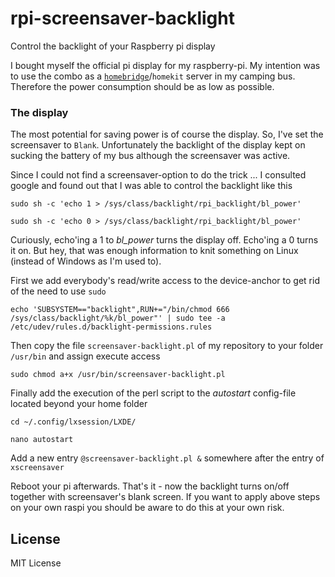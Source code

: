 # rpi-screensaver-backlight
Control the backlight of your Raspberry pi display

I bought myself the official pi display for my raspberry-pi. My intention was to use the combo as a [`homebridge`](https://github.com/nfarina/homebridge)/`homekit` server in my camping bus. Therefore the power consumption should be as low as possible.

### The display

The most potential for saving power is of course the display. So, I've set the screensaver to `Blank`. Unfortunately the backlight of the display kept on sucking the battery of my bus although the screensaver was active.

Since I could not find a screensaver-option to do the trick ... I consulted google and found out that I was able to control the backlight like this

`sudo sh -c 'echo 1 > /sys/class/backlight/rpi_backlight/bl_power'`

`sudo sh -c 'echo 0 > /sys/class/backlight/rpi_backlight/bl_power'`

Curiously, echo'ing a 1 to _bl_power_ turns the display off. Echo'ing a 0 turns it on. But hey, that was enough information to knit something on Linux (instead of Windows as I'm used to).

First we add everybody's read/write access to the device-anchor to get rid of the need to use `sudo`

`echo 'SUBSYSTEM=="backlight",RUN+="/bin/chmod 666 /sys/class/backlight/%k/bl_power"' | sudo tee -a /etc/udev/rules.d/backlight-permissions.rules`

Then copy the file `screensaver-backlight.pl` of my repository to your folder `/usr/bin` and assign execute access

`sudo chmod a+x /usr/bin/screensaver-backlight.pl`

Finally add the execution of the perl script to the _autostart_ config-file located beyond your home folder

`cd ~/.config/lxsession/LXDE/`

`nano autostart`

Add a new entry `@screensaver-backlight.pl &` somewhere after the entry of `xscreensaver`

Reboot your pi afterwards. That's it - now the backlight turns on/off together with screensaver's blank screen. If you want to apply above steps on your own raspi you should be aware to do this at your own risk.

## License
MIT License
